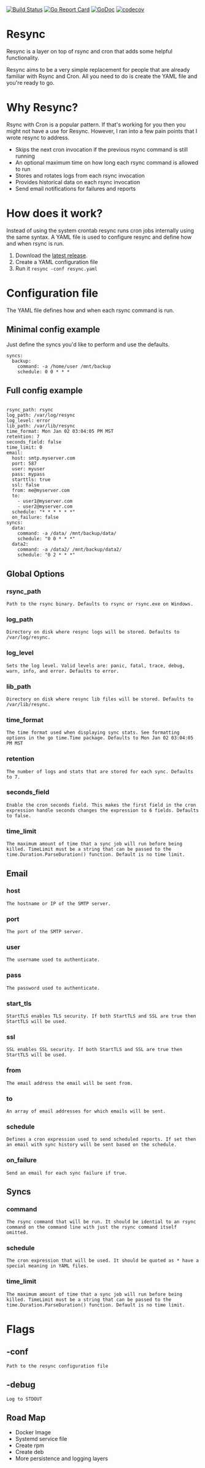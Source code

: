 [![Build Status](https://github.com/agorman/resync/workflows/resync/badge.svg)](https://github.com/agorman/resync/actions)
[![Go Report Card](https://goreportcard.com/badge/github.com/agorman/resync)](https://goreportcard.com/report/github.com/agorman/resync)
[![GoDoc](https://godoc.org/github.com/agorman/resync?status.svg)](https://godoc.org/github.com/agorman/resync)
[![codecov](https://codecov.io/gh/agorman/resync/branch/main/graph/badge.svg)](https://codecov.io/gh/agorman/resync)

# Resync

Resync is a layer on top of rsync and cron that adds some helpful functionality.

Resync aims to be a very simple replacement for people that are already familiar with Rsync and Cron. All you need to do is create the YAML file and you're ready to go.


# Why Resync?


Rsync with Cron is a popular pattern. If that's working for you then you might not have a use for Resync. However, I ran into a few pain points that I wrote resync to address.


- Skips the next cron invocation if the previous rsync command is still running
- An optional maximum time on how long each rsync command is allowed to run
- Stores and rotates logs from each rsync invocation
- Provides historical data on each rsync invocation
- Send email notifications for failures and reports


# How does it work?


Instead of using the system crontab resync runs cron jobs internally using the same syntax. A YAML file is used to configure resync and define how and when rsync is run.


1. Download the [latest release](https://github.com/agorman/resync/releases).
2. Create a YAML configuration file
3. Run it `resync -conf resync.yaml`


# Configuration file


The YAML file defines how and when each rsync command is run.


## Minimal config example

Just define the syncs you'd like to perform and use the defaults.

~~~
syncs:
  backup:
    command: -a /home/user /mnt/backup
    schedule: 0 0 * * *
~~~

## Full config example

~~~

rsync_path: rsync
log_path: /var/log/resync
log_level: error
lib_path: /var/lib/resync
time_format: Mon Jan 02 03:04:05 PM MST
retention: 7
seconds_field: false
time_limit: 0
email:
  host: smtp.myserver.com
  port: 587
  user: myuser
  pass: mypass
  starttls: true
  ssl: false
  from: me@myserver.com
  to:
    - user1@myserver.com
    - user2@myserver.com
  schedule: "* * * * * *"
  on_failure: false
syncs:
  data:
    command: -a /data/ /mnt/backup/data/
    schedule: "0 0 * * *"
  data2:
    command: -a /data2/ /mnt/backup/data2/
    schedule: "0 2 * * *"
~~~


## Global Options


### rsync_path

    Path to the rsync binary. Defaults to rsync or rsync.exe on Windows.

### log_path

    Directory on disk where resync logs will be stored. Defaults to /var/log/resync.

### log_level

    Sets the log level. Valid levels are: panic, fatal, trace, debug, warn, info, and error. Defaults to error.

### lib_path

    Directory on disk where resync lib files will be stored. Defaults to /var/lib/resync.

### time_format

    The time format used when displaying sync stats. See formatting options in the go time.Time package. Defaults to Mon Jan 02 03:04:05 PM MST

### retention

    The number of logs and stats that are stored for each sync. Defaults to 7.

### seconds_field

    Enable the cron seconds field. This makes the first field in the cron expression handle seconds changes the expression to 6 fields. Defaults to false.

### time_limit

    The maximum amount of time that a sync job will run before being killed. TimeLimit must be a string that can be passed to the time.Duration.ParseDuration() function. Default is no time limit.


## Email


### host

    The hostname or IP of the SMTP server.

### port

    The port of the SMTP server.

### user

    The username used to authenticate.

### pass

    The password used to authenticate.

### start_tls
    StartTLS enables TLS security. If both StartTLS and SSL are true then StartTLS will be used.

### ssl

    SSL enables SSL security. If both StartTLS and SSL are true then StartTLS will be used.

### from

    The email address the email will be sent from.

### to

	An array of email addresses for which emails will be sent.

### schedule

	Defines a cron expression used to send scheduled reports. If set then an email with sync history will be sent based on the schedule.


### on_failure

	Send an email for each sync failure if true.

## Syncs


### command

    The rsync command that will be run. It should be idential to an rsync command on the command line with just the rsync command itself omitted.

### schedule

    The cron expression that will be used. It should be quoted as * have a special meaning in YAML files.

### time_limit

    The maximum amount of time that a sync job will run before being killed. TimeLimit must be a string that can be passed to the time.Duration.ParseDuration() function. Default is no time limit.


# Flags


## -conf

    Path to the resync configuration file

## -debug

    Log to STDOUT


## Road Map


- Docker Image
- Systemd service file
- Create rpm
- Create deb
- More persistence and logging layers
